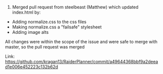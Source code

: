 
1. Merged pull request from steelbeast (Matthew) which updated index.html by:
  - Adding normalize.css to the css files
  - Making normalize.css a "failsafe" stylesheet
  - Adding image alts

All changes were within the scope of the issue and were safe to merge with master, so the pull request was merged

Link: https://github.com/kragan13/RaiderPlanner/commit/a49644368bbf9a2deead1e006e452223c132b62d
